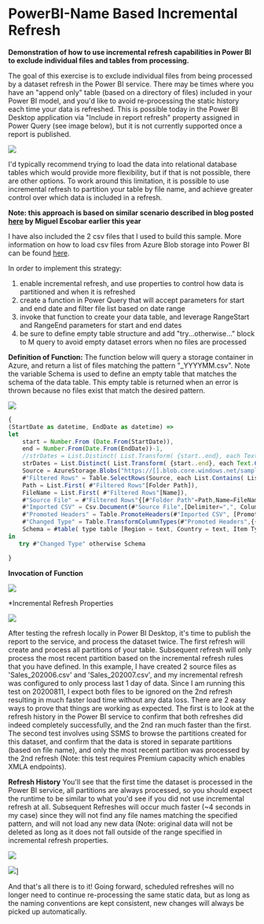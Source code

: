 # PowerBI-Name Based Incremental Refresh
**Demonstration of how to use incremental refresh capabilities in Power BI to exclude individual files and tables from processing.**

The goal of this exercise is to exclude individual files from being processed by a dataset refresh in the Power BI service.  There may be times where you have an "append only" table (based on a directory of files) included in your Power BI model, and you'd like to avoid re-processing the static history each time your data is refreshed.  This is possible today in the Power BI Desktop application via "Include in report refresh" property assigned in Power Query (see image below), but it is not currently supported once a report is published.  

![](/Images/IncludeInRefreshMenu.jpg)

I'd typically recommend trying to load the data into relational database tables which would provide more flexibility, but if that is not possible, there are other options.  To work around this limitation, it is possible to use incremental refresh to partition your table by file name, and achieve greater control over which data is included in a refresh.

**Note: this approach is based on similar scenario described in blog posted [here](https://www.poweredsolutions.co/2020/01/19/incremental-refresh-for-files-in-a-folder-or-sharepoint-power-bi/) by Miguel Escobar earlier this year**

I have also included the 2 csv files that I used to build this sample.  More information on how to load csv files from Azure Blob storage into Power BI can be found [here](https://www.sqlshack.com/how-to-access-data-from-azure-blob-storage-using-power-bi/).

In order to implement this strategy:
1. enable incremental refresh, and use properties to control how data is partitioned and when it is refreshed
1. create a function in Power Query that will accept parameters for start and end date and filter file list based on date range
1. invoke that function to create your data table, and leverage RangeStart and RangeEnd parameters for start and end dates
1. be sure to define empty table structure and add "try...otherwise..." block to M query to avoid empty dataset errors when no files are processed

**Definition of Function:**
The function below will query a storage container in Azure, and return a list of files matching the pattern "_YYYYMM.csv".  Note the variable Schema is used to define an empty table that matches the schema of the data table.  This empty table is returned when an error is thrown because no files exist that match the desired pattern.

![](/Images/FunctionDefinition.jpg)

```javascript
{
(StartDate as datetime, EndDate as datetime) =>
let
    start = Number.From (Date.From(StartDate)),
    end = Number.From(Date.From(EndDate))-1,
    //strDates = List.Distinct( List.Transform( {start..end}, each Text.Combine({ Text.From( Date.Year(Date.From(_))) , Text.End(Text.From( Date.Month(Date.From(_)) + 100), 2), Text.End( Text.From( Date.Day(Date.From(_)) + 100), 2) , ".csv" }))),
    strDates = List.Distinct( List.Transform( {start..end}, each Text.Combine({ Text.From( Date.Year(Date.From(_))) , Text.End(Text.From( Date.Month(Date.From(_)) + 100), 2) , ".csv" }))),
    Source = AzureStorage.Blobs("https://[].blob.core.windows.net/sampledata"),
    #"Filtered Rows" = Table.SelectRows(Source, each List.Contains( List.Transform( strDates, (x)=> Text.Contains( [Name],x) ), true)),
    Path = List.First( #"Filtered Rows"[Folder Path]),
    FileName = List.First( #"Filtered Rows"[Name]),
    #"Source File" = #"Filtered Rows"{[#"Folder Path"=Path,Name=FileName]}[Content],   
    #"Imported CSV" = Csv.Document(#"Source File",[Delimiter=",", Columns=16, Encoding=1252, QuoteStyle=QuoteStyle.None]),
    #"Promoted Headers" = Table.PromoteHeaders(#"Imported CSV", [PromoteAllScalars=true]),
    #"Changed Type" = Table.TransformColumnTypes(#"Promoted Headers",{{"Region", type text}, {"Country", type text}, {"Item Type", type text}, {"Sales Channel", type text}, {"Order Priority", type text}, {"Order Date", type date}, {"Order ID", Int64.Type}, {"Ship Date", type date}, {"Units Sold", Int64.Type}, {"Unit Price", type number}, {"Unit Cost", type number}, {"Total Revenue", type number}, {"Total Cost", type number}, {"Total Profit", type number}, {"OrderDateKey", Int64.Type}, {"", type text}}),
    Schema = #table( type table [Region = text, Country = text, Item Type = text, Sales Channel = text, Order Priority = text, Order Date = date, Order Id = number, Ship Date = date, Units Sold = number, Unit Price = number, Unit Cost = number, Total Revenue = number, Total Cost = number, Total Profit = number, OrderDateKey = number, Column1 = text], {})
in
   try #"Changed Type" otherwise Schema

}
```

**Invocation of Function**<p>
![](/Images/DataTableDefinition.jpg)

*Incremental Refresh Properties

![](/Images/IncrementalRefreshProperties.jpg)

After testing the refresh locally in Power BI Desktop, it's time to publish the report to the service, and process the dataset twice.  The first refresh will create and process all partitions of your table.  Subsequent refresh will only process the most recent partition based on the incremental refresh rules that you have defined.  In this example, I have created 2 source files as 'Sales_202006.csv' and 'Sales_202007.csv', and my incremental refresh was configured to only process last 1 day of data.  Since I am running this test on 20200811, I expect both files to be ignored on the 2nd refresh resulting in much faster load time without any data loss.  There are 2 easy ways to prove that things are working as expected.  The first is to look at the refresh history in the Power BI service to confirm that both refreshes did indeed completely successfully, and the 2nd ran much faster than the first.  The second test involves using SSMS to browse the partitions created for this dataset, and confirm that the data is stored in separate partitions (based on file name), and only the most recent partition was processed by the 2nd refresh (Note: this test requires Premium capacity which enables XMLA endpoints).

**Refresh History**
You'll see that the first time the dataset is processed in the Power BI service, all partitions are always processed, so you should expect the runtime to be similar to what you'd see if you did not use incremental refresh at all.  Subsequent Refreshes will occur much faster (~4 seconds in my case) since they will not find any file names matching the specified pattern, and will not load any new data (Note: original data will not be deleted as long as it does not fall outside of the range specified in incremental refresh properties.

![](/Images/RefreshHistory.jpg)<p>
![](/Images/Partitions.jpg)]

And that's all there is to it!  Going forward, scheduled refreshes will no longer need to continue re-processing the same static data, but as long as the naming conventions are kept consistent, new changes will always be picked up automatically.